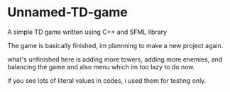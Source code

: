 # Unnamed-TD-game
A simple TD game written using C++ and SFML library

The game is basically finished, im plannning to make a new project again.

what's unfinished here is adding more towers, adding more enemies, and balancing the game and also menu which im too lazy to do now.

if you see lots of literal values in codes, i used them for testing only.

